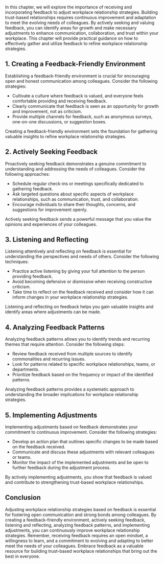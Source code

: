 
In this chapter, we will explore the importance of receiving and incorporating feedback to adjust workplace relationship strategies. Building trust-based relationships requires continuous improvement and adaptation to meet the evolving needs of colleagues. By actively seeking and valuing feedback, you can identify areas for growth and make necessary adjustments to enhance communication, collaboration, and trust within your workplace. This chapter will provide practical guidance on how to effectively gather and utilize feedback to refine workplace relationship strategies.

## 1\. Creating a Feedback-Friendly Environment

Establishing a feedback-friendly environment is crucial for encouraging open and honest communication among colleagues. Consider the following strategies:

- Cultivate a culture where feedback is valued, and everyone feels comfortable providing and receiving feedback.
- Clearly communicate that feedback is seen as an opportunity for growth and improvement, not as criticism.
- Provide multiple channels for feedback, such as anonymous surveys, one-on-one discussions, or suggestion boxes.

Creating a feedback-friendly environment sets the foundation for gathering valuable insights to refine workplace relationship strategies.

## 2\. Actively Seeking Feedback

Proactively seeking feedback demonstrates a genuine commitment to understanding and addressing the needs of colleagues. Consider the following approaches:

- Schedule regular check-ins or meetings specifically dedicated to gathering feedback.
- Ask targeted questions about specific aspects of workplace relationships, such as communication, trust, and collaboration.
- Encourage individuals to share their thoughts, concerns, and suggestions for improvement openly.

Actively seeking feedback sends a powerful message that you value the opinions and experiences of your colleagues.

## 3\. Listening and Reflecting

Listening attentively and reflecting on feedback is essential for understanding the perspectives and needs of others. Consider the following techniques:

- Practice active listening by giving your full attention to the person providing feedback.
- Avoid becoming defensive or dismissive when receiving constructive criticism.
- Take time to reflect on the feedback received and consider how it can inform changes in your workplace relationship strategies.

Listening and reflecting on feedback helps you gain valuable insights and identify areas where adjustments can be made.

## 4\. Analyzing Feedback Patterns

Analyzing feedback patterns allows you to identify trends and recurring themes that require attention. Consider the following steps:

- Review feedback received from multiple sources to identify commonalities and recurring issues.
- Look for patterns related to specific workplace relationships, teams, or departments.
- Prioritize feedback based on the frequency or impact of the identified patterns.

Analyzing feedback patterns provides a systematic approach to understanding the broader implications for workplace relationship strategies.

## 5\. Implementing Adjustments

Implementing adjustments based on feedback demonstrates your commitment to continuous improvement. Consider the following strategies:

- Develop an action plan that outlines specific changes to be made based on the feedback received.
- Communicate and discuss these adjustments with relevant colleagues or teams.
- Monitor the impact of the implemented adjustments and be open to further feedback during the adjustment process.

By actively implementing adjustments, you show that feedback is valued and contribute to strengthening trust-based workplace relationships.

## Conclusion

Adjusting workplace relationship strategies based on feedback is essential for fostering open communication and strong bonds among colleagues. By creating a feedback-friendly environment, actively seeking feedback, listening and reflecting, analyzing feedback patterns, and implementing adjustments, you can continuously improve workplace relationship strategies. Remember, receiving feedback requires an open mindset, a willingness to learn, and a commitment to evolving and adapting to better meet the needs of your colleagues. Embrace feedback as a valuable resource for building trust-based workplace relationships that bring out the best in everyone.
